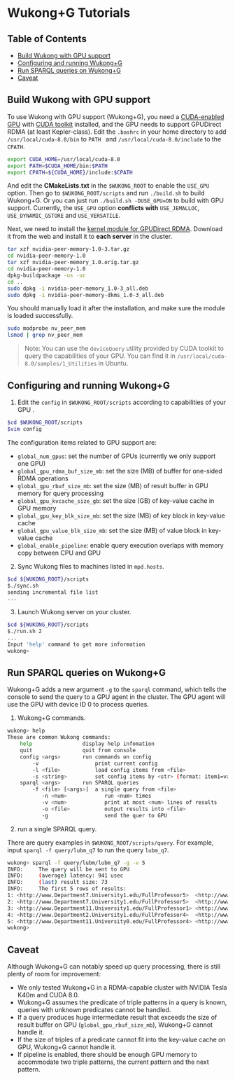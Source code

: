 # Wukong+G Tutorials

## Table of Contents

* [Build Wukong with GPU support](#build)
* [Configuring and running Wukong+G](#config)
* [Run SPARQL queries on Wukong+G](#run)
* [Caveat](#caveat)

<a  name="build"></a>

## Build Wukong with GPU support

To use Wukong with GPU support (Wukong+G), you need a [CUDA-enabled GPU](https://developer.nvidia.com/cuda-gpus) with [CUDA toolkit](https://developer.nvidia.com/cuda-toolkit) installed, and the GPU needs to support GPUDirect RDMA (at least Kepler-class). Edit the `.bashrc` in your home directory to add `/usr/local/cuda-8.0/bin` to `PATH ` and `/usr/local/cuda-8.0/include` to the `CPATH`.

```bash
export CUDA_HOME=/usr/local/cuda-8.0
export PATH=$CUDA_HOME/bin:$PATH
export CPATH=${CUDA_HOME}/include:$CPATH
```

And edit the **CMakeLists.txt** in the `$WUKONG_ROOT` to enable the `USE_GPU` option. Then go to `$WUKONG_ROOT/scripts` and run `./build.sh` to build Wukong+G. Or you can just run `./build.sh -DUSE_GPU=ON` to build with GPU support. Currently, the `USE_GPU` option **conflicts with** `USE_JEMALLOC`, `USE_DYNAMIC_GSTORE` and  `USE_VERSATILE`.

Next, we need to install the [kernel module for GPUDirect RDMA](http://www.mellanox.com/page/products_dyn?product_family=295&mtag=gpudirect). Download it from the web and install it to **each server** in the cluster.

```bash
tar xzf nvidia-peer-memory-1.0-3.tar.gz
cd nvidia-peer-memory-1.0
tar xzf nvidia-peer-memory_1.0.orig.tar.gz
cd nvidia-peer-memory-1.0
dpkg-buildpackage -us -uc
cd ..
sudo dpkg -i nvidia-peer-memory_1.0-3_all.deb
sudo dpkg -i nvidia-peer-memory-dkms_1.0-3_all.deb
```

You should manually load it after the installation, and make sure the module is loaded successfully.

```bash
sudo modprobe nv_peer_mem
lsmod | grep nv_peer_mem
```



> Note: You can use the `deviceQuery` utility provided by CUDA toolkit to query the capabilities of your GPU. You can find it in `/usr/local/cuda-8.0/samples/1_Utilities` in Ubuntu.



<a  name="config"></a>

## Configuring and running Wukong+G

1) Edit the `config` in `$WUKONG_ROOT/scripts` according to capabilities of your GPU .

```bash
$cd $WUKONG_ROOT/scripts
$vim config
```

The configuration items related to GPU support are:

* `global_num_gpus`: set the number of GPUs (currently we only support one GPU)
* `global_gpu_rdma_buf_size_mb`: set the size (MB) of buffer for one-sided RDMA operations
* `global_gpu_rbuf_size_mb`: set the size (MB) of result buffer in GPU memory for query processing
* `global_gpu_kvcache_size_gb`: set the size (GB) of key-value cache in GPU memory
* `global_gpu_key_blk_size_mb`: set the size (MB) of key block in key-value cache
* `global_gpu_value_blk_size_mb`: set the size (MB) of value block in key-value cache
* `global_enable_pipeline`: enable query execution overlaps with memory copy between CPU and GPU

2) Sync Wukong files to machines listed in `mpd.hosts`.

```bash
$cd ${WUKONG_ROOT}/scripts
$./sync.sh
sending incremental file list
...
```

3) Launch Wukong server on your cluster.

```bash
$cd ${WUKONG_ROOT}/scripts
$./run.sh 2
...
Input 'help' command to get more information
wukong>
```



<a name="run"></a>

## Run SPARQL queries on Wukong+G

Wukong+G adds a new argument `-g` to the `sparql` command, which tells the console to send the query to a GPU agent in the cluster. The GPU agent will use the GPU with device ID 0 to process queries.

1) Wukong+G commands.

```bash
wukong> help
These are common Wukong commands: 
    help                display help infomation
    quit                quit from console
    config <args>       run commands on config
        -v                  print current config
        -l <file>           load config items from <file>
        -s <string>         set config items by <str> (format: item1=val1&item2=...)
    sparql <args>       run SPARQL queries
        -f <file> [<args>]  a single query from <file>
           -n <num>            run <num> times
           -v <num>            print at most <num> lines of results
           -o <file>           output results into <file>
           -g                  send the quer to GPU
```

2) run a single SPARQL query.

There are query examples in `$WUKONG_ROOT/scripts/query`. For example, input `sparql -f query/lubm_q7` to run the query `lubm_q7`.

```bash
wukong> sparql -f query/lubm/lubm_q7 -g -v 5
INFO:     The query will be sent to GPU
INFO:     (average) latency: 941 usec
INFO:     (last) result size: 73
INFO:     The first 5 rows of results:
1: <http://www.Department7.University1.edu/FullProfessor5>	<http://www.Department7.University1.edu/UndergraduateStudent42>	<http://www.Department7.University1.edu/Course8>
2: <http://www.Department7.University1.edu/FullProfessor5>	<http://www.Department7.University1.edu/UndergraduateStudent380>	<http://www.Department7.University1.edu/Course8>
3: <http://www.Department11.University1.edu/FullProfessor1>	<http://www.Department11.University1.edu/UndergraduateStudent134>	<http://www.Department11.University1.edu/Course2>
4: <http://www.Department2.University1.edu/FullProfessor4>	<http://www.Department2.University1.edu/UndergraduateStudent6>	<http://www.Department2.University1.edu/Course7>
5: <http://www.Department11.University0.edu/FullProfessor4>	<http://www.Department11.University0.edu/UndergraduateStudent265>	<http://www.Department11.University0.edu/Course7>
wukong>
```



<a name="caveat"></a>

## Caveat
Although Wukong+G can notably speed up query processing, there is still plenty of room for improvement:

- We only tested Wukong+G in a RDMA-capable cluster with NVIDIA Tesla K40m and CUDA 8.0.
- Wukong+G assumes the predicate of triple patterns in a query is known, queries with unknown predicates cannot be handled.
- If a query produces huge intermediate result that exceeds the size of result buffer on GPU (``global_gpu_rbuf_size_mb``), Wukong+G cannot handle it.
- If the size of triples of a predicate cannot fit into the key-value cache on GPU, Wukong+G cannot handle it.
- If pipeline is enabled, there should be enough GPU memory to accommodate two triple patterns, the current pattern and the next pattern.
